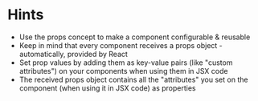 # Hints

-   Use the props concept to make a component configurable & reusable
-   Keep in mind that every component receives a props object - automatically, provided by React
-   Set prop values by adding them as key-value pairs (like "custom attributes") on your components when using them in JSX code
-   The received props object contains all the "attributes" you set on the component (when using it in JSX code) as properties
